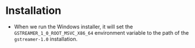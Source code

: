 # Installation

- When we run the Windows installer, it will set the `GSTREAMER_1_0_ROOT_MSVC_X86_64` environment variable to the path of the `gstreamer-1.0` installation.
